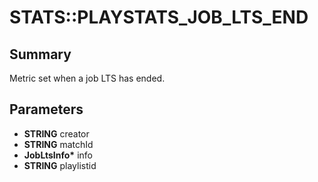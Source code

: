 # STATS::PLAYSTATS_JOB_LTS_END

## Summary
Metric set when a job LTS has ended.

## Parameters
* **STRING** creator
* **STRING** matchId
* **JobLtsInfo\*** info
* **STRING** playlistid